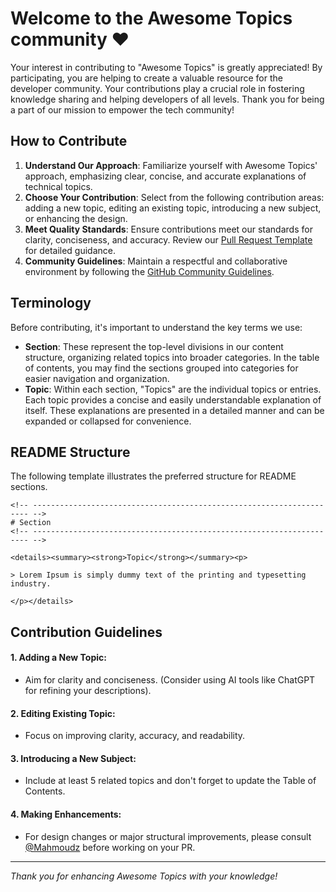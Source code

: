 # Welcome to the Awesome Topics community ❤️

Your interest in contributing to "Awesome Topics" is greatly appreciated! By participating, you are helping to create a valuable resource for the developer community. Your contributions play a crucial role in fostering knowledge sharing and helping developers of all levels. Thank you for being a part of our mission to empower the tech community!

## How to Contribute

1. **Understand Our Approach**: Familiarize yourself with Awesome Topics' approach, emphasizing clear, concise, and accurate explanations of technical topics.
2. **Choose Your Contribution**: Select from the following contribution areas: adding a new topic, editing an existing topic, introducing a new subject, or enhancing the design.
3. **Meet Quality Standards**: Ensure contributions meet our standards for clarity, conciseness, and accuracy. 
Review our [Pull Request Template](PULL_REQUEST_TEMPLATE.md) for detailed guidance.
4. **Community Guidelines**: Maintain a respectful and collaborative environment by following the [GitHub Community Guidelines](https://docs.github.com/en/github/site-policy/github-community-guidelines).

## Terminology

Before contributing, it's important to understand the key terms we use:

- **Section**: These represent the top-level divisions in our content structure, organizing related topics into broader categories. In the table of contents, you may find the sections grouped into categories for easier navigation and organization.
- **Topic**: Within each section, "Topics" are the individual topics or entries. Each topic provides a concise and easily understandable explanation of itself. These explanations are presented in a detailed manner and can be expanded or collapsed for convenience.

## README Structure

The following template illustrates the preferred structure for README sections.

```
<!-- --------------------------------------------------------------------- -->
# Section
<!-- --------------------------------------------------------------------- -->

<details><summary><strong>Topic</strong></summary><p>

> Lorem Ipsum is simply dummy text of the printing and typesetting industry.

</p></details>
```

## Contribution Guidelines

#### 1. **Adding a New Topic**: 
- Aim for clarity and conciseness. (Consider using AI tools like ChatGPT for refining your descriptions).

#### 2. **Editing Existing Topic**:
- Focus on improving clarity, accuracy, and readability.

#### 3. **Introducing a New Subject**:
- Include at least 5 related topics and don't forget to update the Table of Contents.

#### 4. **Making Enhancements**:
- For design changes or major structural improvements, please consult [@Mahmoudz](https://github.com/Mahmoudz) before working on your PR.

---

*Thank you for enhancing Awesome Topics with your knowledge!*